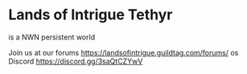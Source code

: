# Lands of Intrigue Tethyr
is a NWN persistent world

Join us at our forums https://landsofintrigue.guildtag.com/forums/
os Discord https://discord.gg/3saQtCZYwV

